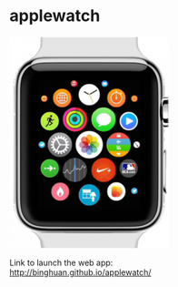 applewatch
==========

<img src="./images/apple_watch.png">

Link to launch the web app: <br/>
<a href="http://binghuan.github.io/applewatch/">http://binghuan.github.io/applewatch/</a>
